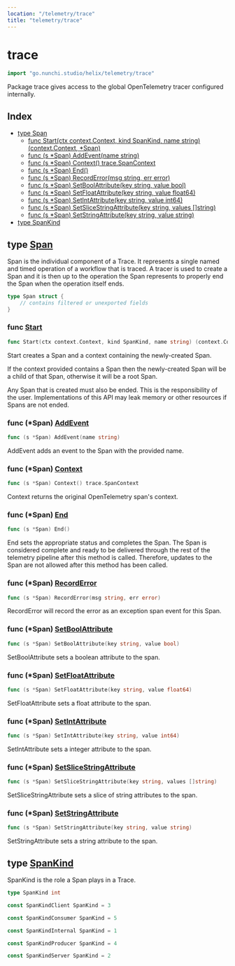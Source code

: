```yaml
---
location: "/telemetry/trace"
title: "telemetry/trace"
---
```


# trace

```go
import "go.nunchi.studio/helix/telemetry/trace"
```

Package trace gives access to the global OpenTelemetry tracer configured internally.

## Index

- [type Span](<#Span>)
  - [func Start\(ctx context.Context, kind SpanKind, name string\) \(context.Context, \*Span\)](<#Start>)
  - [func \(s \*Span\) AddEvent\(name string\)](<#Span.AddEvent>)
  - [func \(s \*Span\) Context\(\) trace.SpanContext](<#Span.Context>)
  - [func \(s \*Span\) End\(\)](<#Span.End>)
  - [func \(s \*Span\) RecordError\(msg string, err error\)](<#Span.RecordError>)
  - [func \(s \*Span\) SetBoolAttribute\(key string, value bool\)](<#Span.SetBoolAttribute>)
  - [func \(s \*Span\) SetFloatAttribute\(key string, value float64\)](<#Span.SetFloatAttribute>)
  - [func \(s \*Span\) SetIntAttribute\(key string, value int64\)](<#Span.SetIntAttribute>)
  - [func \(s \*Span\) SetSliceStringAttribute\(key string, values \[\]string\)](<#Span.SetSliceStringAttribute>)
  - [func \(s \*Span\) SetStringAttribute\(key string, value string\)](<#Span.SetStringAttribute>)
- [type SpanKind](<#SpanKind>)


## type [Span](<https://github.com/nunchistudio/helix.go/blob/main/telemetry/trace/span.go#L17-L25>)

Span is the individual component of a Trace. It represents a single named and timed operation of a workflow that is traced. A tracer is used to create a Span and it is then up to the operation the Span represents to properly end the Span when the operation itself ends.

```go
type Span struct {
    // contains filtered or unexported fields
}
```

### func [Start](<https://github.com/nunchistudio/helix.go/blob/main/telemetry/trace/tracer.go#L22>)

```go
func Start(ctx context.Context, kind SpanKind, name string) (context.Context, *Span)
```

Start creates a Span and a context containing the newly\-created Span.

If the context provided contains a Span then the newly\-created Span will be a child of that Span, otherwise it will be a root Span.

Any Span that is created must also be ended. This is the responsibility of the user. Implementations of this API may leak memory or other resources if Spans are not ended.

### func \(\*Span\) [AddEvent](<https://github.com/nunchistudio/helix.go/blob/main/telemetry/trace/span.go#L118>)

```go
func (s *Span) AddEvent(name string)
```

AddEvent adds an event to the Span with the provided name.

### func \(\*Span\) [Context](<https://github.com/nunchistudio/helix.go/blob/main/telemetry/trace/span.go#L125>)

```go
func (s *Span) Context() trace.SpanContext
```

Context returns the original OpenTelemetry span's context.

### func \(\*Span\) [End](<https://github.com/nunchistudio/helix.go/blob/main/telemetry/trace/span.go#L135>)

```go
func (s *Span) End()
```

End sets the appropriate status and completes the Span. The Span is considered complete and ready to be delivered through the rest of the telemetry pipeline after this method is called. Therefore, updates to the Span are not allowed after this method has been called.

### func \(\*Span\) [RecordError](<https://github.com/nunchistudio/helix.go/blob/main/telemetry/trace/span.go#L108>)

```go
func (s *Span) RecordError(msg string, err error)
```

RecordError will record the error as an exception span event for this Span.

### func \(\*Span\) [SetBoolAttribute](<https://github.com/nunchistudio/helix.go/blob/main/telemetry/trace/span.go#L87>)

```go
func (s *Span) SetBoolAttribute(key string, value bool)
```

SetBoolAttribute sets a boolean attribute to the span.

### func \(\*Span\) [SetFloatAttribute](<https://github.com/nunchistudio/helix.go/blob/main/telemetry/trace/span.go#L101>)

```go
func (s *Span) SetFloatAttribute(key string, value float64)
```

SetFloatAttribute sets a float attribute to the span.

### func \(\*Span\) [SetIntAttribute](<https://github.com/nunchistudio/helix.go/blob/main/telemetry/trace/span.go#L94>)

```go
func (s *Span) SetIntAttribute(key string, value int64)
```

SetIntAttribute sets a integer attribute to the span.

### func \(\*Span\) [SetSliceStringAttribute](<https://github.com/nunchistudio/helix.go/blob/main/telemetry/trace/span.go#L78>)

```go
func (s *Span) SetSliceStringAttribute(key string, values []string)
```

SetSliceStringAttribute sets a slice of string attributes to the span.

### func \(\*Span\) [SetStringAttribute](<https://github.com/nunchistudio/helix.go/blob/main/telemetry/trace/span.go#L71>)

```go
func (s *Span) SetStringAttribute(key string, value string)
```

SetStringAttribute sets a string attribute to the span.

## type [SpanKind](<https://github.com/nunchistudio/helix.go/blob/main/telemetry/trace/span.go#L30>)

SpanKind is the role a Span plays in a Trace.

```go
type SpanKind int
```


```go
const SpanKindClient SpanKind = 3
```


```go
const SpanKindConsumer SpanKind = 5
```


```go
const SpanKindInternal SpanKind = 1
```


```go
const SpanKindProducer SpanKind = 4
```


```go
const SpanKindServer SpanKind = 2
```

